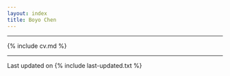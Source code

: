 ```yaml
---
layout: index
title: Boyo Chen
---
```


---

{% include cv.md %}

---

Last updated on {% include last-updated.txt %}
